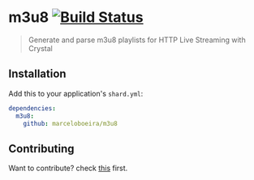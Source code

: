# m3u8 [![Build Status](https://travis-ci.org/marceloboeira/m3u8.cr.svg?branch=master)](https://travis-ci.org/marceloboeira/m3u8.cr)
> Generate and parse m3u8 playlists for HTTP Live Streaming with Crystal

## Installation

Add this to your application's `shard.yml`:

```yaml
dependencies:
  m3u8:
    github: marceloboeira/m3u8
```

## Contributing

Want to contribute? check [this](CONTRIBUTE.md) first.
